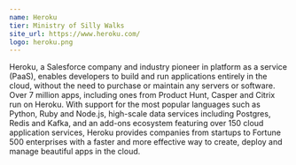```yaml
---
name: Heroku
tier: Ministry of Silly Walks
site_url: https://www.heroku.com/
logo: heroku.png
---
```


Heroku, a Salesforce company and industry pioneer in platform as a service (PaaS), enables developers to build and run applications entirely in the cloud, without the need to purchase or maintain any servers or software.
Over 7 million apps, including ones from Product Hunt, Casper and Citrix run on Heroku. With support for the most popular languages such as Python, Ruby and Node.js, high-scale data services including Postgres, Redis and Kafka, and an add-ons ecosystem featuring over 150 cloud application services, Heroku provides companies from startups to Fortune 500 enterprises with a faster and more effective way to create, deploy and manage beautiful apps in the cloud.
